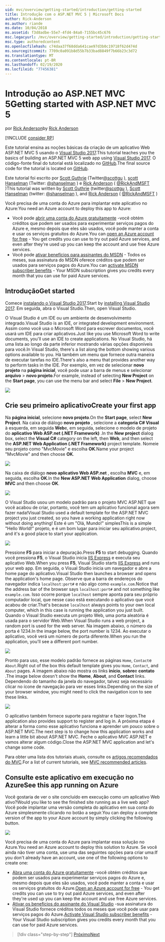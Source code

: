 ```yaml
---
uid: mvc/overview/getting-started/introduction/getting-started
title: Introdução com o ASP.NET MVC 5 | Microsoft Docs
author: Rick-Anderson
ms.author: riande
ms.date: 10/04/2018
ms.assetid: f3d8adbe-55e7-4fd4-84a8-7155bc45c676
msc.legacyurl: /mvc/overview/getting-started/introduction/getting-started
msc.type: authoredcontent
ms.openlocfilehash: c74daa37f68dda641cae97d3b0c19718f62d474d
ms.sourcegitcommit: 7709c0a091b8d55b7b33bad8849f7b66b23c3d72
ms.translationtype: MT
ms.contentlocale: pt-BR
ms.lasthandoff: 02/19/2020
ms.locfileid: "77456381"
---
```

# <a name="getting-started-with-aspnet-mvc-5"></a><span data-ttu-id="b9d2d-102">Introdução ao ASP.NET MVC 5</span><span class="sxs-lookup"><span data-stu-id="b9d2d-102">Getting started with ASP.NET MVC 5</span></span>

<span data-ttu-id="b9d2d-103">por [Rick Anderson](https://twitter.com/RickAndMSFT)</span><span class="sxs-lookup"><span data-stu-id="b9d2d-103">by [Rick Anderson](https://twitter.com/RickAndMSFT)</span></span>

[!INCLUDE [consider RP](../../../../includes/razor.md)]

<span data-ttu-id="b9d2d-104">Este tutorial ensina as noções básicas da criação de um aplicativo Web ASP.NET MVC 5 usando o [Visual Studio 2017](https://visualstudio.microsoft.com/downloads/?utm_medium=microsoft&utm_source=docs.microsoft.com&utm_campaign=button+cta&utm_content=download+vs2017).</span><span class="sxs-lookup"><span data-stu-id="b9d2d-104">This tutorial teaches you the basics of building an ASP.NET MVC 5 web app using [Visual Studio 2017](https://visualstudio.microsoft.com/downloads/?utm_medium=microsoft&utm_source=docs.microsoft.com&utm_campaign=button+cta&utm_content=download+vs2017).</span></span> <span data-ttu-id="b9d2d-105">O código-fonte final do tutorial está localizado no [GitHub](https://github.com/aspnet/AspNetDocs/tree/master/aspnet/mvc/overview/getting-started/introduction/sample/MvcMovie/MvcMovie).</span><span class="sxs-lookup"><span data-stu-id="b9d2d-105">The final source code for the tutorial is located on [GitHub](https://github.com/aspnet/AspNetDocs/tree/master/aspnet/mvc/overview/getting-started/introduction/sample/MvcMovie/MvcMovie).</span></span>

<span data-ttu-id="b9d2d-106">Este tutorial foi escrito por [Scott Guthrie](https://weblogs.asp.net/scottgu/) (Twitter[@scottgu](https://twitter.com/scottgu) ), [scott Hanselman](http://www.hanselman.com/blog/) (Twitter: [@shanselman](https://twitter.com/shanselman) ) e [Rick Anderson](https://twitter.com/RickAndMSFT) ( [@RickAndMSFT](https://twitter.com/#!/RickAndMSFT) )</span><span class="sxs-lookup"><span data-stu-id="b9d2d-106">This tutorial was written by [Scott Guthrie](https://weblogs.asp.net/scottgu/) (twitter[@scottgu](https://twitter.com/scottgu) ), [Scott Hanselman](http://www.hanselman.com/blog/) (twitter: [@shanselman](https://twitter.com/shanselman) ), and [Rick Anderson](https://twitter.com/RickAndMSFT) ( [@RickAndMSFT](https://twitter.com/#!/RickAndMSFT) )</span></span>

<span data-ttu-id="b9d2d-107">Você precisa de uma conta do Azure para implantar este aplicativo no Azure:</span><span class="sxs-lookup"><span data-stu-id="b9d2d-107">You need an Azure account to deploy this app to Azure:</span></span>

- <span data-ttu-id="b9d2d-108">Você pode [abrir uma conta do Azure gratuitamente](https://azure.microsoft.com/pricing/free-trial/?WT.mc_id=A443DD604) -você obtém créditos que podem ser usados para experimentar serviços pagos do Azure e, mesmo depois que eles são usados, você pode manter a conta e usar os serviços gratuitos do Azure.</span><span class="sxs-lookup"><span data-stu-id="b9d2d-108">You can [open an Azure account for free](https://azure.microsoft.com/pricing/free-trial/?WT.mc_id=A443DD604) - You get credits you can use to try out paid Azure services, and even after they're used up you can keep the account and use free Azure services.</span></span>
- <span data-ttu-id="b9d2d-109">Você pode [ativar benefícios para assinantes do MSDN](https://azure.microsoft.com/pricing/member-offers/msdn-benefits-details/?WT.mc_id=A443DD604) - Todos os meses, sua assinatura do MSDN oferece créditos que podem ser usados para serviços pagos do Azure.</span><span class="sxs-lookup"><span data-stu-id="b9d2d-109">You can [activate MSDN subscriber benefits](https://azure.microsoft.com/pricing/member-offers/msdn-benefits-details/?WT.mc_id=A443DD604) - Your MSDN subscription gives you credits every month that you can use for paid Azure services.</span></span>

## <a name="get-started"></a><span data-ttu-id="b9d2d-110">Introdução</span><span class="sxs-lookup"><span data-stu-id="b9d2d-110">Get started</span></span>

<span data-ttu-id="b9d2d-111">Comece [instalando o Visual Studio 2017](https://visualstudio.microsoft.com/downloads/?utm_medium=microsoft&utm_source=docs.microsoft.com&utm_campaign=button+cta&utm_content=download+vs2017).</span><span class="sxs-lookup"><span data-stu-id="b9d2d-111">Start by [installing Visual Studio 2017](https://visualstudio.microsoft.com/downloads/?utm_medium=microsoft&utm_source=docs.microsoft.com&utm_campaign=button+cta&utm_content=download+vs2017).</span></span> <span data-ttu-id="b9d2d-112">Em seguida, abra o Visual Studio.</span><span class="sxs-lookup"><span data-stu-id="b9d2d-112">Then, open Visual Studio.</span></span>

<span data-ttu-id="b9d2d-113">O Visual Studio é um IDE ou um ambiente de desenvolvimento integrado.</span><span class="sxs-lookup"><span data-stu-id="b9d2d-113">Visual Studio is an IDE, or integrated development environment.</span></span> <span data-ttu-id="b9d2d-114">Assim como você usa o Microsoft Word para escrever documentos, você usará um IDE para criar aplicativos.</span><span class="sxs-lookup"><span data-stu-id="b9d2d-114">Just like you use Microsoft Word to write documents, you'll use an IDE to create applications.</span></span> <span data-ttu-id="b9d2d-115">No Visual Studio, há uma lista ao longo da parte inferior mostrando várias opções disponíveis para você.</span><span class="sxs-lookup"><span data-stu-id="b9d2d-115">In Visual Studio, there's a list along the bottom showing various options available to you.</span></span> <span data-ttu-id="b9d2d-116">Há também um menu que fornece outra maneira de executar tarefas no IDE.</span><span class="sxs-lookup"><span data-stu-id="b9d2d-116">There's also a menu that provides another way to perform tasks in the IDE.</span></span> <span data-ttu-id="b9d2d-117">Por exemplo, em vez de selecionar **novo projeto** na **página inicial**, você pode usar a barra de menus e selecionar **arquivo** > **novo projeto**.</span><span class="sxs-lookup"><span data-stu-id="b9d2d-117">For example, instead of selecting **New Project** on the **Start page**, you can use the menu bar and select **File** > **New Project**.</span></span>

![](getting-started/_static/image1.png)

## <a name="create-your-first-app"></a><span data-ttu-id="b9d2d-118">Crie seu primeiro aplicativo</span><span class="sxs-lookup"><span data-stu-id="b9d2d-118">Create your first app</span></span>

<span data-ttu-id="b9d2d-119">Na **página inicial**, selecione **novo projeto**.</span><span class="sxs-lookup"><span data-stu-id="b9d2d-119">On the **Start page**, select **New Project**.</span></span> <span data-ttu-id="b9d2d-120">Na caixa de diálogo **novo projeto** , selecione a **categoria C# Visual** à esquerda, em seguida **Web**e, em seguida, selecione o modelo de projeto do **aplicativo Web ASP.net (.NET Framework)** .</span><span class="sxs-lookup"><span data-stu-id="b9d2d-120">In the **New project** dialog box, select the **Visual C#** category on the left, then **Web**, and then select the **ASP.NET Web Application (.NET Framework)** project template.</span></span> <span data-ttu-id="b9d2d-121">Nomeie seu projeto como "MvcMovie" e escolha **OK**.</span><span class="sxs-lookup"><span data-stu-id="b9d2d-121">Name your project "MvcMovie" and then choose **OK**.</span></span>

![](getting-started/_static/image2.png)

<span data-ttu-id="b9d2d-122">Na caixa de diálogo **novo aplicativo Web ASP.net** , escolha **MVC** e, em seguida, escolha **OK**.</span><span class="sxs-lookup"><span data-stu-id="b9d2d-122">In the **New ASP.NET Web Application** dialog, choose **MVC** and then choose **OK**.</span></span>

![](getting-started/_static/image3.png)

<span data-ttu-id="b9d2d-123">O Visual Studio usou um modelo padrão para o projeto MVC ASP.NET que você acabou de criar, portanto, você tem um aplicativo funcional agora sem fazer nada!</span><span class="sxs-lookup"><span data-stu-id="b9d2d-123">Visual Studio used a default template for the ASP.NET MVC project you just created, so you have a working application right now without doing anything!</span></span> <span data-ttu-id="b9d2d-124">Este é um "Olá, Mundo!" simples</span><span class="sxs-lookup"><span data-stu-id="b9d2d-124">This is a simple "Hello World!"</span></span> <span data-ttu-id="b9d2d-125">projeto, e é um bom lugar para iniciar seu aplicativo.</span><span class="sxs-lookup"><span data-stu-id="b9d2d-125">project, and it's a good place to start your application.</span></span>

![](getting-started/_static/image4.png)

<span data-ttu-id="b9d2d-126">Pressione **F5** para iniciar a depuração.</span><span class="sxs-lookup"><span data-stu-id="b9d2d-126">Press **F5** to start debugging.</span></span> <span data-ttu-id="b9d2d-127">Quando você pressiona **F5**, o Visual Studio inicia [IIS Express](/iis/extensions/introduction-to-iis-express/iis-express-overview) e executa seu aplicativo Web.</span><span class="sxs-lookup"><span data-stu-id="b9d2d-127">When you press **F5**, Visual Studio starts [IIS Express](/iis/extensions/introduction-to-iis-express/iis-express-overview) and runs your web app.</span></span> <span data-ttu-id="b9d2d-128">Em seguida, o Visual Studio inicia um navegador e abre a home page do aplicativo.</span><span class="sxs-lookup"><span data-stu-id="b9d2d-128">Visual Studio then launches a browser and opens the application's home page.</span></span> <span data-ttu-id="b9d2d-129">Observe que a barra de endereços do navegador indica `localhost:port#` e não algo como `example.com`.</span><span class="sxs-lookup"><span data-stu-id="b9d2d-129">Notice that the address bar of the browser says `localhost:port#` and not something like `example.com`.</span></span> <span data-ttu-id="b9d2d-130">Isso ocorre porque `localhost` sempre aponta para seu próprio computador local, que nesse caso está executando o aplicativo que você acabou de criar.</span><span class="sxs-lookup"><span data-stu-id="b9d2d-130">That's because `localhost` always points to your own local computer, which in this case is running the application you just built.</span></span> <span data-ttu-id="b9d2d-131">Quando o Visual Studio executa um projeto Web, uma porta aleatória é usada para o servidor Web.</span><span class="sxs-lookup"><span data-stu-id="b9d2d-131">When Visual Studio runs a web project, a random port is used for the web server.</span></span> <span data-ttu-id="b9d2d-132">Na imagem abaixo, o número da porta é 1234.</span><span class="sxs-lookup"><span data-stu-id="b9d2d-132">In the image below, the port number is 1234.</span></span> <span data-ttu-id="b9d2d-133">Ao executar o aplicativo, você verá um número de porta diferente.</span><span class="sxs-lookup"><span data-stu-id="b9d2d-133">When you run the application, you'll see a different port number.</span></span>

![](getting-started/_static/image5.png)

<span data-ttu-id="b9d2d-134">Pronto para uso, esse modelo padrão fornece as páginas `Home`, `Contact`e `About`.</span><span class="sxs-lookup"><span data-stu-id="b9d2d-134">Right out of the box this default template gives you `Home`, `Contact`, and `About` pages.</span></span> <span data-ttu-id="b9d2d-135">A imagem abaixo não mostra os links **início**, **sobre**e **contato** .</span><span class="sxs-lookup"><span data-stu-id="b9d2d-135">The image below doesn't show the **Home**, **About**, and **Contact** links.</span></span> <span data-ttu-id="b9d2d-136">Dependendo do tamanho da janela do navegador, talvez seja necessário clicar no ícone de navegação para ver esses links.</span><span class="sxs-lookup"><span data-stu-id="b9d2d-136">Depending on the size of your browser window, you might need to click the navigation icon to see these links.</span></span>

![](getting-started/_static/image6.png)

<span data-ttu-id="b9d2d-137">O aplicativo também fornece suporte para registrar e fazer logon.</span><span class="sxs-lookup"><span data-stu-id="b9d2d-137">The application also provides support to register and log in.</span></span> <span data-ttu-id="b9d2d-138">A próxima etapa é alterar a forma como esse aplicativo funciona e aprender um pouco sobre o ASP.NET MVC.</span><span class="sxs-lookup"><span data-stu-id="b9d2d-138">The next step is to change how this application works and learn a little bit about ASP.NET MVC.</span></span> <span data-ttu-id="b9d2d-139">Feche o aplicativo MVC ASP.NET e vamos alterar algum código.</span><span class="sxs-lookup"><span data-stu-id="b9d2d-139">Close the ASP.NET MVC application and let's change some code.</span></span>

<span data-ttu-id="b9d2d-140">Para obter uma lista dos tutoriais atuais, consulte os [artigos recomendados do MVC](../mvc-learning-sequence.md).</span><span class="sxs-lookup"><span data-stu-id="b9d2d-140">For a list of current tutorials, see [MVC recommended articles](../mvc-learning-sequence.md).</span></span>

## <a name="see-this-app-running-on-azure"></a><span data-ttu-id="b9d2d-141">Consulte este aplicativo em execução no Azure</span><span class="sxs-lookup"><span data-stu-id="b9d2d-141">See this app running on Azure</span></span>

<span data-ttu-id="b9d2d-142">Você gostaria de ver o site concluído em execução como um aplicativo Web ativo?</span><span class="sxs-lookup"><span data-stu-id="b9d2d-142">Would you like to see the finished site running as a live web app?</span></span> <span data-ttu-id="b9d2d-143">Você pode implantar uma versão completa do aplicativo em sua conta do Azure simplesmente clicando no botão a seguir.</span><span class="sxs-lookup"><span data-stu-id="b9d2d-143">You can deploy a complete version of the app to your Azure account by simply clicking the following button.</span></span>

[![](https://azuredeploy.net/deploybutton.png)](https://azuredeploy.net/?repository=https://github.com/aspnet/AspNetDocs/tree/master/aspnet/mvc/overview/getting-started/introduction/sample/MvcMovie&amp;WT.mc_id=deploy_azure_aspnet)

<span data-ttu-id="b9d2d-144">Você precisa de uma conta do Azure para implantar essa solução no Azure.</span><span class="sxs-lookup"><span data-stu-id="b9d2d-144">You need an Azure account to deploy this solution to Azure.</span></span> <span data-ttu-id="b9d2d-145">Se você ainda não tiver uma conta, use uma das seguintes opções para criar uma:</span><span class="sxs-lookup"><span data-stu-id="b9d2d-145">If you don't already have an account, use one of the following options to create one:</span></span>

- <span data-ttu-id="b9d2d-146">[Abra uma conta do Azure gratuitamente](https://azure.microsoft.com/pricing/free-trial/?WT.mc_id=A443DD604) -você obtém créditos que podem ser usados para experimentar serviços pagos do Azure e, mesmo depois que eles são usados, você pode manter a conta e usar os serviços gratuitos do Azure.</span><span class="sxs-lookup"><span data-stu-id="b9d2d-146">[Open an Azure account for free](https://azure.microsoft.com/pricing/free-trial/?WT.mc_id=A443DD604) - You get credits you can use to try out paid Azure services, and even after they're used up you can keep the account and use free Azure services.</span></span>
- <span data-ttu-id="b9d2d-147">[Ativar os benefícios do assinante do Visual Studio](https://azure.microsoft.com/pricing/member-offers/credit-for-visual-studio-subscribers) -sua assinatura do Visual Studio fornece créditos todos os meses que você pode usar para serviços pagos do Azure.</span><span class="sxs-lookup"><span data-stu-id="b9d2d-147">[Activate Visual Studio subscriber benefits](https://azure.microsoft.com/pricing/member-offers/credit-for-visual-studio-subscribers) - Your Visual Studio subscription gives you credits every month that you can use for paid Azure services.</span></span>

> [!div class="step-by-step"]
> [<span data-ttu-id="b9d2d-148">Próximo</span><span class="sxs-lookup"><span data-stu-id="b9d2d-148">Next</span></span>](adding-a-controller.md)
